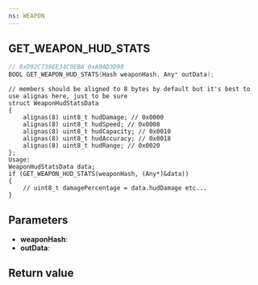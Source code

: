 ```yaml
---
ns: WEAPON
---
```

## GET_WEAPON_HUD_STATS

```c
// 0xD92C739EE34C9EBA 0xA9AD3D98
BOOL GET_WEAPON_HUD_STATS(Hash weaponHash, Any* outData);
```

```
// members should be aligned to 8 bytes by default but it's best to use alignas here, just to be sure  
struct WeaponHudStatsData  
{  
	alignas(8) uint8_t hudDamage; // 0x0000  
	alignas(8) uint8_t hudSpeed; // 0x0008  
	alignas(8) uint8_t hudCapacity; // 0x0010  
	alignas(8) uint8_t hudAccuracy; // 0x0018  
	alignas(8) uint8_t hudRange; // 0x0020  
};  
Usage:  
WeaponHudStatsData data;  
if (GET_WEAPON_HUD_STATS(weaponHash, (Any*)&data))  
{  
    // uint8_t damagePercentage = data.hudDamage etc...  
}  
```

## Parameters
* **weaponHash**: 
* **outData**: 

## Return value
